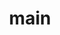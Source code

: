 ---
title: "main"
type: "whats-new"
article:
  title : "Frequently asked Questions"
  content : "Lorem Ipsum is simply dummy text of the printing and typesetting industry. <br> lorem Ipsum has been the industry’s standard dummy text"
  type : "whats-new"
---